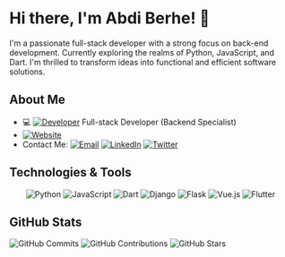 # Hi there, I'm Abdi Berhe! 👋

I'm a passionate full-stack developer with a strong focus on back-end development. Currently exploring the realms of Python, JavaScript, and Dart. I'm thrilled to transform ideas into functional and efficient software solutions.

## About Me

- 💻 [![Developer](https://img.shields.io/badge/-Developer-000000?style=flat-square&logo=code&logoColor=white)](https://example.com) Full-stack Developer (Backend Specialist)
- [![Website](https://img.shields.io/badge/-Website-41B883?style=flat-square&logo=vue.js&logoColor=white)](https://abdi-berhe.onrende.com)
- Contact Me: [![Email](https://img.shields.io/badge/-Email-D14836?style=flat-square&logo=gmail&logoColor=white)](mailto:abdiberhe@gmail.com) [![LinkedIn](https://img.shields.io/badge/-LinkedIn-0077B5?style=flat-square&logo=linkedin&logoColor=white)](https://linkedin.com/in/abdi-berhe) [![Twitter](https://img.shields.io/badge/-Twitter-1DA1F2?style=flat-square&logo=twitter&logoColor=white)](https://twitter.com/abdi_berhe)

## Technologies & Tools

<div align="center">
  <div style="display: inline-block; text-align: left;">
    <img src="https://img.shields.io/badge/-Python-3776AB?style=flat-square&logo=python&logoColor=white" alt="Python">
    <img src="https://img.shields.io/badge/-JavaScript-F7DF1E?style=flat-square&logo=javascript&logoColor=white" alt="JavaScript">
    <img src="https://img.shields.io/badge/-Dart-0175C2?style=flat-square&logo=dart&logoColor=white" alt="Dart">
  </div>

  <div style="display: inline-block; text-align: left;">
    <img src="https://img.shields.io/badge/-Django-092E20?style=flat-square&logo=django&logoColor=white" alt="Django">
    <img src="https://img.shields.io/badge/-Flask-000000?style=flat-square&logo=flask&logoColor=white" alt="Flask">
    <img src="https://img.shields.io/badge/-Vue.js-4FC08D?style=flat-square&logo=vue.js&logoColor=white" alt="Vue.js">
    <img src="https://img.shields.io/badge/-Flutter-02569B?style=flat-square&logo=flutter&logoColor=white" alt="Flutter">
  </div>
</div>

## GitHub Stats

![GitHub Commits](https://img.shields.io/github/commit-activity/y/abdi-bb/abdi-bb?label=Total%20Commits)
![GitHub Contributions](https://img.shields.io/github/contributions/abdi-bb/abdi-bb?style=flat-square&logo=github)
![GitHub Stars](https://img.shields.io/github/stars/abdi-bb/abdi-bb?style=flat-square&logo=github)

<!-- ## My GitHub Projects

[![Project 1](https://github-readme-stats.vercel.app/api/pin/?username=abdi-bb&repo=project-1&show_owner=true)](https://github.com/abdi-bb/project-1)
[![Project 2](https://github-readme-stats.vercel.app/api/pin/?username=abdi-bb&repo=project-2&show_owner=true)](https://github.com/abdi-bb/project-2) -->
